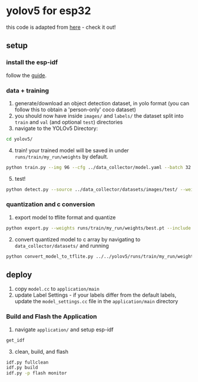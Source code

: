 # yolov5 for esp32 

this code is adapted from [here](https://github.com/daleonpz/POC_CV_tinyml) - check it out!

## setup
### install the esp-idf

follow the [guide](https://docs.espressif.com/projects/esp-idf/en/latest/esp32/get-started/linux-macos-setup.html). 

### data + training
1. generate/download an object detection dataset, in yolo format (you can follow this to obtain a 'person-only' coco dataset)
2. you should now have inside `images/` and `labels/` the dataset split into `train` and `val` (and optional `test`) directories
3. navigate to the YOLOv5 Directory:

```bash
cd yolov5/
```

4. train! your trained model will be saved in under `runs/train/my_run/weights` by default.

```bash
python train.py --img 96 --cfg ../data_collector/model.yaml --batch 32 --epochs 300 --data ../data_collector/model_data.yaml --name my_run
```

5. test!

```bash
python detect.py --source ../data_collector/datasets/images/test/ --weights runs/train/my_run/weights/best.pt --img 96 --name my_run --data ../data_collector/model_data.yaml
```

### quantization and c conversion

1. export model to tflite format and quantize

```bash
python export.py --weights runs/train/my_run/weights/best.pt --include saved_model tflite --img 96 --data ../data_collector/model_data.yaml
```
2. convert quantized model to c array by navigating to `data_collector/datasets/` and running

```bash
python convert_model_to_tflite.py ../../yolov5/runs/train/my_run/weights/best_saved_model/ images/test/<image_name>.jpg
```

## deploy

1. copy `model.cc` to `application/main`
2. update Label Settings - if your labels differ from the default labels, update the `model_settings.cc` file in the `application/main` directory

### Build and Flash the Application

1. navigate `application/` and setup esp-idf

```bash
get_idf
```

3. clean, build, and flash

```bash
idf.py fullclean
idf.py build
idf.py -p flash monitor
```
